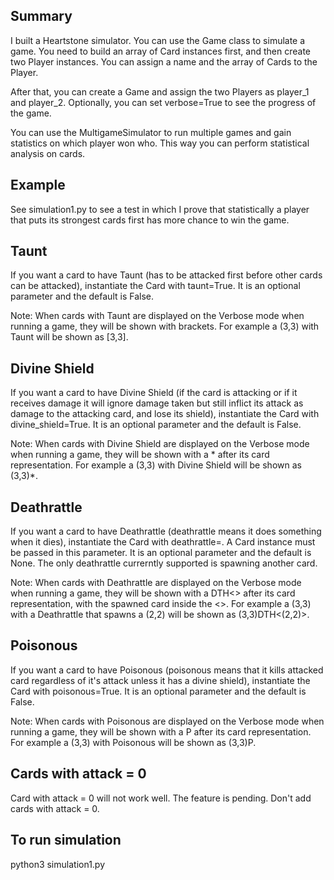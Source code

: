 ## Summary

I built a Heartstone simulator. You can use the Game class to simulate a game. You need to build an array of Card instances first, and then create two Player instances. You can assign a name and the array of Cards to the Player.

After that, you can create a Game and assign the two Players as player_1 and player_2.
Optionally, you can set verbose=True to see the progress of the game.

You can use the MultigameSimulator to run multiple games and gain statistics on which player won who.
This way you can perform statistical analysis on cards.

## Example
See simulation1.py to see a test in which I prove that statistically a player that puts its strongest cards first has more chance to win the game.

## Taunt
If you want a card to have Taunt (has to be attacked first before other cards can be attacked), instantiate the Card with taunt=True. It is an optional parameter and the default is False.

Note: When cards with Taunt are displayed on the Verbose mode when running a game, they will be shown with brackets. For example a (3,3) with Taunt will be shown as [3,3].

## Divine Shield
If you want a card to have Divine Shield (if the card is attacking or if it receives damage it will ignore damage taken but still inflict its attack as damage to the attacking card, and lose its shield), instantiate the Card with divine_shield=True. It is an optional parameter and the default is False.

Note: When cards with Divine Shield are displayed on the Verbose mode when running a game, they will be shown with a * after its card representation. For example a (3,3) with Divine Shield will be shown as (3,3)*.

## Deathrattle
If you want a card to have Deathrattle (deathrattle means it does something when it dies), instantiate the Card with deathrattle=<Card>. A Card instance must be passed in this parameter. It is an optional parameter and the default is None.
The only deathrattle currerntly supported is spawning another card.

Note: When cards with Deathrattle are displayed on the Verbose mode when running a game, they will be shown with a DTH<> after its card representation, with the spawned card inside the <>. For example a (3,3) with a Deathrattle that spawns a (2,2) will be shown as (3,3)DTH<(2,2)>.

## Poisonous
If you want a card to have Poisonous (poisonous means that it kills attacked card regardless of it's attack unless it has a divine shield), instantiate the Card with poisonous=True. It is an optional parameter and the default is False.

Note: When cards with Poisonous are displayed on the Verbose mode when running a game, they will be shown with a P after its card representation. For example a (3,3) with Poisonous will be shown as (3,3)P.

## Cards with attack = 0
Card with attack = 0 will not work well. The feature is pending. Don't add cards with attack = 0.

## To run simulation
python3 simulation1.py
